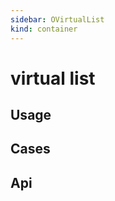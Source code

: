```yaml
---
sidebar: OVirtualList
kind: container
---
```


# virtual list

## Usage

<!-- @usage virtualUsage -->

## Cases

<!-- @case VirtualListAPI -->
<!-- @case VirtualListBasic -->
<!-- @case VirtualListDynamic -->

## Api

<!-- @api OVirtualList -->